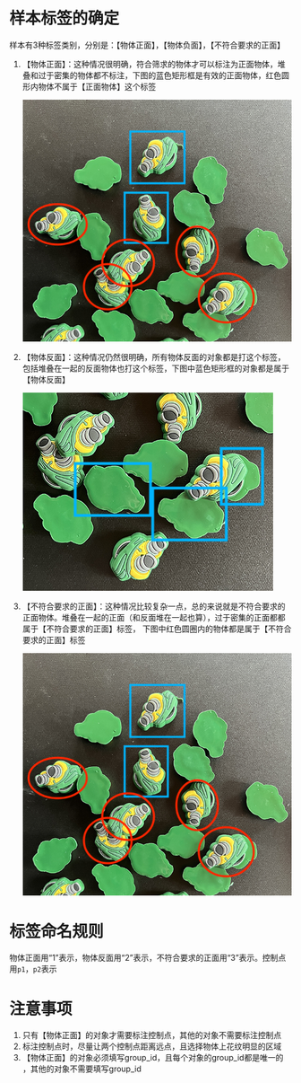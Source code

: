 # 样本标签的确定
样本有3种标签类别，分别是：【物体正面】，【物体负面】，【不符合要求的正面】

1. 【物体正面】：这种情况很明确，符合筛求的物体才可以标注为正面物体，堆叠和过于密集的物体都不标注，下图的蓝色矩形框是有效的正面物体，红色圆形内物体不属于【正面物体】这个标签
    
   ![例图](images/1.png)
2. 【物体反面】：这种情况仍然很明确，所有物体反面的对象都是打这个标签，包括堆叠在一起的反面物体也打这个标签，下图中蓝色矩形框的对象都是属于【物体反面】
   
    ![例图](images/2.png)
3. 【不符合要求的正面】：这种情况比较复杂一点，总的来说就是不符合要求的正面物体。堆叠在一起的正面（和反面堆在一起也算），过于密集的正面都都属于【不符合要求的正面】标签， 下图中红色圆圈内的物体都是属于【不符合要求的正面】标签
   
    ![例图](images/1.png)

# 标签命名规则
物体正面用“1”表示，物体反面用“2”表示，不符合要求的正面用“3”表示。控制点用`p1`，`p2`表示

# 注意事项
1. 只有【物体正面】的对象才需要标注控制点，其他的对象不需要标注控制点
2. 标注控制点时，尽量让两个控制点距离远点，且选择物体上花纹明显的区域
3. 【物体正面】的对象必须填写group_id，且每个对象的group_id都是唯一的 ，其他的对象不需要填写group_id
